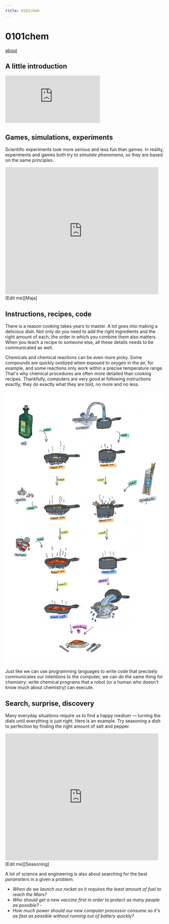 ```yaml
---
title: 0101chem
...
```


# <span class="digital">0101</span>chem
<nav>
<a href="about.html"/>about</a>
</nav>

## A little introduction
<iframe src="https://docs.google.com/presentation/d/e/2PACX-1vRqGFXi8Jz3SgP2I6s1hvlzKI5Bun5ThEgrLvYRnseAnxaWH2s2QnpOKCBAo2IHn_EnXyY0DuzIWmXw/embed?start=false&loop=false&delayms=60000" class="slides" frameborder="0" allowfullscreen="true" mozallowfullscreen="true" webkitallowfullscreen="true"></iframe>

## Games, simulations, experiments
Scientific experiments look more serious and less fun than games. In reality, experiments and games both try to *simulate* <dfn def="Phenomena: Things that happen in the world around us.">phenomena</dfn>, so they are based on the same principles.

<iframe src="https://scratch.mit.edu/projects/508492898/embed" class="scratch" allowtransparency="true" width="485" height="402" frameborder="0" scrolling="no" allowfullscreen></iframe>
[Edit me][Maja]

## Instructions, recipes, code
There is a reason cooking takes years to master. A lot goes into making a delicious dish. Not only do you need to add the right ingredients and the right amount of each, the order in which you combine them also matters. When you teach a recipe to someone else, all these details needs to be communicated as well.

Chemicals and chemical reactions can be even more picky. Some compounds are quickly oxidized when exposed to oxygen in the air, for example, and some reactions only work within a precise temperature range. That's why chemical procedures are often more detailed than cooking recipes. Thankfully, computers are very good at following instructions exactly; they do exactly what they are told, no more and no less.

![Fancy a nice plate of pasta? Here's some code to make it.](media/spaghetti-colour-cropped.png)

Just like we can use programming languages to write code that precisely communicates our intentions to the computer, we can do the same thing for chemistry: write chemical programs that a robot (or a human who doesn't know much about chemistry) can execute.

## Search, surprise, discovery
Many everyday situations require us to find a happy medium — turning the dials until everything is just right. Here is an example. Try seasoning a dish to perfection by finding the right amount of salt and pepper.

<iframe src="https://scratch.mit.edu/projects/530999790/embed" class="scratch" allowtransparency="true" width="485" height="402" frameborder="0" scrolling="no" allowfullscreen></iframe>
[Edit me][Seasoning]

A lot of science and engineering is also about searching for the best <dfn def="Parameters, variables (sometimes also called inputs): Things that we can choose, adjust or specify that will determine the outcome of an experiment or process.">parameters</dfn> in a given a problem.

- *When do we launch our rocket so it requires the least amount of fuel to reach the Mars?*
- *Who should get a new vaccine first in order to protect as many people as possible?* -
- *How much power should our new computer processor consume so it's as fast as possible without running out of battery quickly?*

<script type="text/javascript" src="script.js"></script>

[Maja]: https://scratch.mit.edu/projects/508492898/editor/
[Seasoning]: https://scratch.mit.edu/projects/530999790/editor/